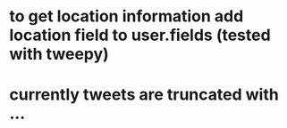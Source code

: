 # to get location information add location field to user.fields (tested with tweepy)
# currently tweets are truncated with ... 

